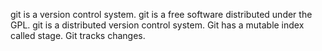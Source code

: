 git is a version control system.
git is a free software distributed under the GPL.
git is a distributed version control system.
Git has a mutable index called stage.
Git tracks changes.